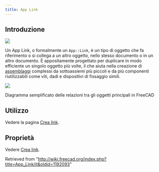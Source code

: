 ```yaml
---
title: App Link
---
```

## Introduzione

![](/images/Link.svg)

Un App Link, o formalmente un `App::Link`, è un tipo di oggetto che fa riferimento o si collega a un altro oggetto, nello stesso documento o in un altro documento. È appositamente progettato per duplicare in modo efficiente un singolo oggetto più volte, il che aiuta nella creazione di [assemblaggi](/Assembly/it "Assembly/it") complessi da sottoassiemi più piccoli e da più componenti riutilizzabili come viti, dadi e dispositivi di fissaggio simili.

![](/images/FreeCAD_core_objects.svg)

Diagramma semplificato delle relazioni tra gli oggetti principali in FreeCAD

## Utilizzo

Vedere la pagina [Crea link](/Std_LinkMake/it#Utilizzo "Std LinkMake/it").

## Proprietà

Vedere [Crea link](/Std_LinkMake/it#Proprietà "Std LinkMake/it").

Retrieved from "<http://wiki.freecad.org/index.php?title=App_Link/it&oldid=1192093>"